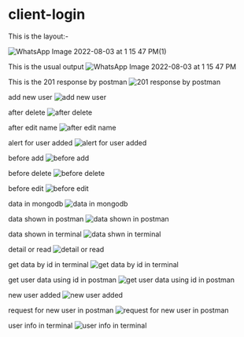 # client-login
 
 This is the layout:-

 ![WhatsApp Image 2022-08-03 at 1 15 47 PM(1)](https://user-images.githubusercontent.com/86336699/182674422-380f2123-7c0c-4c6b-9be1-7cafd5946d8c.jpeg)
 
 This is the usual output
 ![WhatsApp Image 2022-08-03 at 1 15 47 PM](https://user-images.githubusercontent.com/86336699/182675098-20edafb6-64a3-4239-b10d-2b5fca522f12.jpeg)

This is the 201 response by postman
![201 response by postman](https://user-images.githubusercontent.com/86336699/182675555-6f7412f0-3d62-46fb-bb64-eb7369f0d0b1.png)

add new user
![add new user](https://user-images.githubusercontent.com/86336699/182675759-58caef9a-df65-4927-9003-33c137bf688d.png)

after delete
![after delete](https://user-images.githubusercontent.com/86336699/182675847-f671f3a2-1160-42eb-9f3d-023336a2e7d4.png)

after edit name
![after edit name](https://user-images.githubusercontent.com/86336699/182675979-cd567eea-d6e0-410b-a93c-c9cc6ac3d907.png)

alert for user added
![alert for user added](https://user-images.githubusercontent.com/86336699/182676071-f23526ca-03db-47c5-bffd-50c303b6623e.png)

before add
![before add](https://user-images.githubusercontent.com/86336699/182676091-42a7edbc-8ab9-427c-9cd4-fa1818c82ab4.png)

before delete
![before delete](https://user-images.githubusercontent.com/86336699/182676109-ff0fec22-22cd-43d5-821b-cf2982ca59f3.png)

before edit
![before edit](https://user-images.githubusercontent.com/86336699/182676122-cb676187-b705-4695-aacc-638ad2b90023.png)

data in mongodb
![data in mongodb](https://user-images.githubusercontent.com/86336699/182676135-a746edae-4383-4620-9499-f93de6c6fac8.png)

data shown in postman
![data shown in postman](https://user-images.githubusercontent.com/86336699/182676145-fc371179-6574-4394-aa3e-799284ec7dcd.png)

data shown in terminal
![data shwn in terminal](https://user-images.githubusercontent.com/86336699/182676156-bb1be6c6-4e0b-4a5f-b521-753a9fb3b902.png)

detail or read
![detail or read](https://user-images.githubusercontent.com/86336699/182676169-843ba485-8956-4a2a-a2a3-bb3030638e96.png)

get data by id in terminal
![get data by id in terminal](https://user-images.githubusercontent.com/86336699/182676182-4e0919ab-fca3-4045-b956-9c459798df4a.png)

get user data using id in postman
![get user data using id in postman](https://user-images.githubusercontent.com/86336699/182676198-e6ab9fde-ce8b-4d7b-8ee4-6c4b280aa854.png)

new user added
![new user added](https://user-images.githubusercontent.com/86336699/182676217-1b0db593-5d73-4170-ad2f-d84ed916d886.png)

request for new user in postman
![request for new user in postman](https://user-images.githubusercontent.com/86336699/182676242-f0da9fbf-ec37-4d9c-a849-c2a9ce28abe0.png)

user info in terminal
![user info in terminal](https://user-images.githubusercontent.com/86336699/182676248-b07af108-96b4-453b-8b76-66577c5deeac.png)


